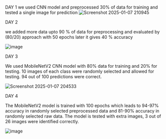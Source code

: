 DAY 1 
we used CNN model and preprocessed 30% of data for training and tested a single image for prediction
![Screenshot 2025-01-07 210945](https://github.com/user-attachments/assets/dc367d61-3efa-48ae-adbf-8c5ddb2e0575)

DAY 2 

we added more data upto 90 % of data for preprocessing and evaluated by (80/20) approach with 50 epochs 
later it gives 40 % accuracy

![image](https://github.com/user-attachments/assets/27086c2b-f963-4f71-8d6e-fc590775433b)

DAY 3

We used MobileNetV2 CNN model with 80% data for training and 20% for testing.
10 images of each class were randomly selected and allowed for testing. 94 out of 100 predictions were correct.

![Screenshot 2025-01-07 204533](https://github.com/user-attachments/assets/70196c2f-933d-445d-8de0-989aa6e15ee5)

DAY 4

The MobileNetV2 model is trained with 100 epochs which leads to 94-97% accuracy in randomly selected preprocessed data and 81-90% accuracy in randomly selected raw data.
The model is tested with extra images, 3 out of 26 images were identified correctly.

![image](https://github.com/user-attachments/assets/2b94d19c-f644-4c3e-a09e-c2cda894e59e)

